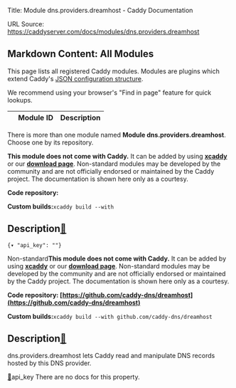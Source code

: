 Title: Module dns.providers.dreamhost - Caddy Documentation

URL Source: https://caddyserver.com/docs/modules/dns.providers.dreamhost

Markdown Content:
All Modules
-----------

This page lists all registered Caddy modules. Modules are plugins which extend Caddy's [JSON configuration structure](https://caddyserver.com/docs/json/).

We recommend using your browser's "Find in page" feature for quick lookups.

|  | Module ID | Description |
| --- | --- | --- |

There is more than one module named **Module dns.providers.dreamhost**. Choose one by its repository.

**This module does not come with Caddy.** It can be added by using **[xcaddy](https://caddyserver.com/docs/build#xcaddy)** or our **[download page](https://caddyserver.com/download)**. Non-standard modules may be developed by the community and are not officially endorsed or maintained by the Caddy project. The documentation is shown here only as a courtesy.

**Code repository:**

**Custom builds:**`xcaddy build --with`

Description[🔗](https://caddyserver.com/docs/modules/dns.providers.dreamhost#docs "Direct link")
------------------------------------------------------------------------------------------------

`{▾	"api_key": ""}`

Non-standard**This module does not come with Caddy.** It can be added by using **[xcaddy](https://caddyserver.com/docs/build#xcaddy)** or our **[download page](https://caddyserver.com/download)**. Non-standard modules may be developed by the community and are not officially endorsed or maintained by the Caddy project. The documentation is shown here only as a courtesy.

**Code repository: [https://github.com/caddy-dns/dreamhost](https://github.com/caddy-dns/dreamhost)**

**Custom builds:**`xcaddy build --with github.com/caddy-dns/dreamhost`

Description[🔗](https://caddyserver.com/docs/modules/dns.providers.dreamhost#docs "Direct link")
------------------------------------------------------------------------------------------------

dns.providers.dreamhost lets Caddy read and manipulate DNS records hosted by this DNS provider.

[🔗](https://caddyserver.com/docs/modules/dns.providers.dreamhost#api_key)api_key
There are no docs for this property.
